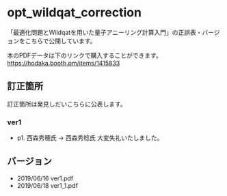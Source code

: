 # opt_wildqat_correction
 「最適化問題とWildqatを用いた量子アニーリング計算入門」の正誤表・バージョンをこちらで公開しています。
 
 本のPDFデータは下のリンクで購入することができます。
 https://hodaka.booth.pm/items/1415833

## 訂正箇所
訂正箇所は発見しだいこちらに公表します。
### ver1
 - p1. 西森秀穂氏 → 西森秀稔氏
大変失礼いたしました。

## バージョン
 - 2019/06/16 ver1.pdf
 - 2019/06/18 ver1_1.pdf
